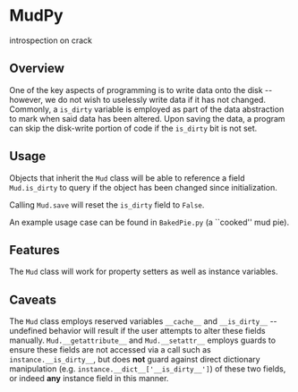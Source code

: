 MudPy
====
introspection on crack

Overview
----
One of the key aspects of programming is to write data onto the disk -- however, we do not wish to uselessly write data if it has not changed. Commonly, a `is_dirty` 
variable is employed as part of the data abstraction to mark when said data has been altered. Upon saving the data, a program can skip the disk-write portion of code if 
the `is_dirty` bit is not set.

Usage
----
Objects that inherit the `Mud` class will be able to reference a field `Mud.is_dirty` to query if the object has been changed since 
initialization.

Calling `Mud.save` will reset the `is_dirty` field to `False`.

An example usage case can be found in `BakedPie.py` (a ``cooked'' mud pie).

Features
----
The `Mud` class will work for property setters as well as instance variables.

Caveats
----
The `Mud` class employs reserved variables `__cache__` and `__is_dirty__` -- undefined behavior will result if the user attempts to alter these fields 
manually. `Mud.__getattribute__` and `Mud.__setattr__` employs guards to ensure these fields are not accessed via a call such as 
`instance.__is_dirty__`, but does **not** guard against direct dictionary manipulation (e.g. `instance.__dict__['__is_dirty__']`) of these two fields, or indeed **any** 
instance field in this manner.
